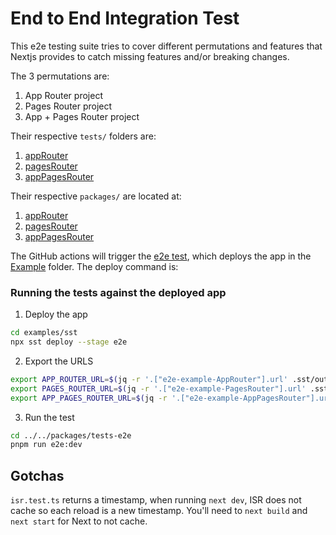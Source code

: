 # End to End Integration Test

This e2e testing suite tries to cover different permutations and features that Nextjs provides to catch missing features and/or breaking changes.

The 3 permutations are:

1. App Router project
2. Pages Router project
3. App + Pages Router project

Their respective `tests/` folders are:

1. [appRouter](./tests/appDirOnly)
2. [pagesRouter](./tests/pagesOnly)
3. [appPagesRouter](./tests//appDirAndPages)

Their respective `packages/` are located at:

1. [appRouter](/examples/app-router)
2. [pagesRouter](/examples/pages-router)
3. [appPagesRouter](/examples/app-pages-router)

The GitHub actions will trigger the [e2e test](/.github/workflows//e2e.yml), which deploys the app in the [Example](/example/) folder. The deploy command is:

### Running the tests against the deployed app

1. Deploy the app
```bash
cd examples/sst
npx sst deploy --stage e2e
```
2. Export the URLS
```bash
export APP_ROUTER_URL=$(jq -r '.["e2e-example-AppRouter"].url' .sst/outputs.json)
export PAGES_ROUTER_URL=$(jq -r '.["e2e-example-PagesRouter"].url' .sst/outputs.json)
export APP_PAGES_ROUTER_URL=$(jq -r '.["e2e-example-AppPagesRouter"].url' .sst/outputs.json)
```
3. Run the test
```bash
cd ../../packages/tests-e2e
pnpm run e2e:dev
```


## Gotchas

`isr.test.ts` returns a timestamp, when running `next dev`, ISR does not cache so each reload is a new timestamp. You'll need to `next build` and `next start` for Next to not cache.
